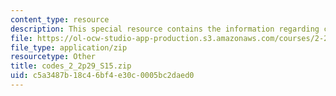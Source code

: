 ```yaml
---
content_type: resource
description: This special resource contains the information regarding codes 2.
file: https://ol-ocw-studio-app-production.s3.amazonaws.com/courses/2-29-numerical-fluid-mechanics-spring-2015/c5a3487b18c46bf4e30c0005bc2daed0_codes_2_2p29_S15.zip
file_type: application/zip
resourcetype: Other
title: codes_2_2p29_S15.zip
uid: c5a3487b-18c4-6bf4-e30c-0005bc2daed0
---
```

